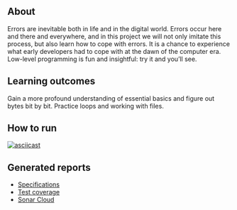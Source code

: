 ## About

Errors are inevitable both in life and in the digital world. Errors occur here and there and everywhere, and in this
project we will not only imitate this process, but also learn how to cope with errors. It is a chance to experience what
early developers had to cope with at the dawn of the computer era. Low-level programming is fun and insightful: try it
and you’ll see.

## Learning outcomes

Gain a more profound understanding of essential basics and figure out bytes bit by bit. Practice loops and working with
files.

## How to run

[![asciicast](https://asciinema.org/a/463093.svg)](https://asciinema.org/a/463093)

## Generated reports

- [Specifications](https://rabestro.github.io/error-correcting-encoder-decoder/spock-reports/)
- [Test coverage](https://rabestro.github.io/error-correcting-encoder-decoder/jacocoHtml/)
- [Sonar Cloud](https://sonarcloud.io/summary/overall?id=rabestro_error-correcting-encoder-decoder)
